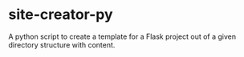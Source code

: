 # site-creator-py
A python script to create a template for a Flask project out of a given directory structure with content.
